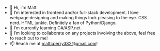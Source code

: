 - 👋 Hi, I’m Matt
- 👀 I’m interested in frontend and/or full-stack development. I love webpage designing and making things look pleasing to the eye.
CSS nerd. 
HTML junkie.
Definitely a fan of Python/Django.
- 🌱 I’m currently learning C#/ASP.net
- 💞️ I’m looking to collaborate on any projects involving the above, feel free to reach out to me!
- 📫 Reach me at mattcperry382@gmail.com!

<!---
mattcperry382/mattcperry382 is a ✨ special ✨ repository because its `README.md` (this file) appears on your GitHub profile.
You can click the Preview link to take a look at your changes.
--->
